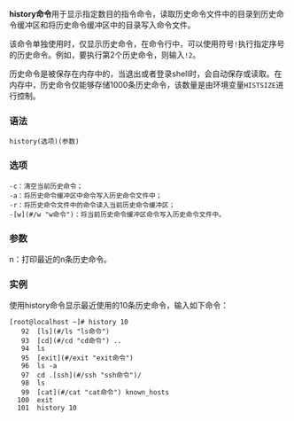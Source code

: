 **history命令**用于显示指定数目的指令命令，读取历史命令文件中的目录到历史命令缓冲区和将历史命令缓冲区中的目录写入命令文件。

该命令单独使用时，仅显示历史命令，在命令行中，可以使用符号`!`执行指定序号的历史命令。例如，要执行第2个历史命令，则输入`!2`。

历史命令是被保存在内存中的，当退出或者登录shell时，会自动保存或读取。在内存中，历史命令仅能够存储1000条历史命令，该数量是由环境变量`HISTSIZE`进行控制。

### 语法  

```
history(选项)(参数)
```

### 选项  

```
-c：清空当前历史命令；
-a：将历史命令缓冲区中命令写入历史命令文件中；
-r：将历史命令文件中的命令读入当前历史命令缓冲区；
-[w](#/w "w命令")：将当前历史命令缓冲区命令写入历史命令文件中。
```

### 参数  

n：打印最近的n条历史命令。

### 实例  

使用history命令显示最近使用的10条历史命令，输入如下命令：

```
[root@localhost ~]# history 10
   92  [ls](#/ls "ls命令")
   93  [cd](#/cd "cd命令") ..
   94  ls
   95  [exit](#/exit "exit命令")
   96  ls -a
   97  cd .[ssh](#/ssh "ssh命令")/
   98  ls
   99  [cat](#/cat "cat命令") known_hosts
  100  exit
  101  history 10
```